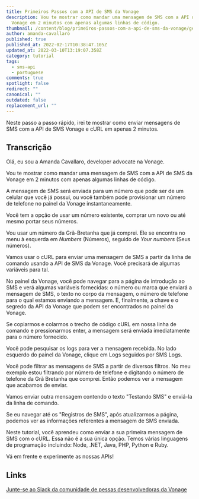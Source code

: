 ```yaml
---
title: Primeiros Passos com a API de SMS da Vonage
description: Vou te mostrar como mandar uma mensagem de SMS com a API de SMS da
  Vonage em 2 minutos com apenas algumas linhas de código.
thumbnail: /content/blog/primeiros-passos-com-a-api-de-sms-da-vonage/getting-started-sms_yt_thumbnail_2.png
author: amanda-cavallaro
published: true
published_at: 2022-02-17T10:38:47.105Z
updated_at: 2022-03-10T13:19:07.358Z
category: tutorial
tags:
  - sms-api
  - portuguese
comments: true
spotlight: false
redirect: ""
canonical: ""
outdated: false
replacement_url: ""
---
```

Neste passo a passo rápido, irei te mostrar como enviar mensagens de SMS com a API de SMS Vonage e cURL em apenas 2 minutos.

<youtube id="lx0sHnXPfao"></youtube>

## Transcrição

Olá, eu sou a Amanda Cavallaro, developer advocate na Vonage.

Vou te mostrar como mandar uma mensagem de SMS com a API de SMS da Vonage em 2 minutos com apenas algumas linhas de código.

A mensagem de SMS será enviada para um número que pode ser de um celular que você já possui, ou você também pode provisionar um número de telefone no painel da Vonage instantaneamente.

Você tem a opção de usar um número existente, comprar um novo ou até mesmo portar seus números.

Vou usar um número da Grã-Bretanha que já comprei. Ele se encontra no menu à esquerda em *Numbers* (Números), seguido de *Your numbers* (Seus números).

Vamos usar o cURL para enviar uma mensagem de SMS a partir da linha de comando usando a API de SMS da Vonage. Você precisará de algumas variáveis para tal.

No painel da Vonage, você pode navegar para a página de introdução ao SMS e verá algumas variáveis fornecidas: o número ou marca que enviará a mensagem de SMS, o texto no corpo da mensagem, o número de telefone para o qual estamos enviando a mensagem. E, finalmente, a chave e o segredo da API da Vonage que podem ser encontrados no painel da Vonage.

Se copiarmos e colarmos o trecho de código cURL em nossa linha de comando e pressionarmos enter, a mensagem será enviada imediatamente para o número fornecido.

Você pode pesquisar os logs para ver a mensagem recebida. No lado esquerdo do painel da Vonage, clique em Logs seguidos por SMS Logs.

Você pode filtrar as mensagens de SMS a partir de diversos filtros. No meu exemplo estou filtrando por número de telefone e digitando o número de telefone da Grã Bretanha que comprei. Então podemos ver a mensagem que acabamos de enviar.

Vamos enviar outra mensagem contendo o texto "Testando SMS" e enviá-la da linha de comando.

Se eu navegar até os "Registros de SMS", após atualizarmos a página, podemos ver as informações referentes a mensagem de SMS enviada.

Neste tutorial, você aprendeu como enviar a sua primeira mensagem de SMS com o cURL. Essa não é a sua única opção. Temos várias linguagens de programação incluindo: Node, .NET, Java, PHP, Python e Ruby.

Vá em frente e experimente as nossas APIs!

## Links

[Junte-se ao Slack da comunidade de pessas desenvolvedoras da Vonage](https://developer.vonage.com/community/slack)